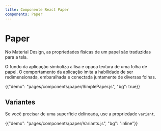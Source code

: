 ```yaml
---
title: Componente React Paper
components: Paper
---
```


# Paper

<p class="description">No Material Design, as propriedades físicas de um papel são traduzidas para a tela. </p>

O fundo da aplicação simboliza a lisa e opaca textura de uma folha de papel. O comportamento da aplicação imita a habilidade de ser redimensionada, embaralhada e conectada juntamente de diversas folhas.

{{"demo": "pages/components/paper/SimplePaper.js", "bg": true}}

## Variantes

Se você precisar de uma superfície delineada, use a propriedade `variant`.

{{"demo": "pages/components/paper/Variants.js", "bg": "inline"}}